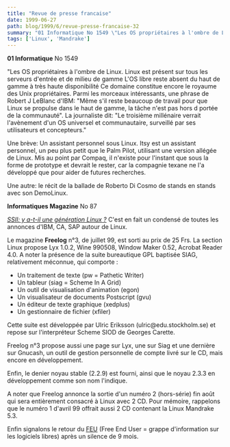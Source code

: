 ```yaml
---
title: "Revue de presse francaise"
date: 1999-06-27
path: blog/1999/6/revue-presse-francaise-32
summary: "01 Informatique No 1549 \"Les OS propriétaires à l'ombre de Linux."
tags: ['Linux', 'Mandrake']
---
```


<P><B>01 Informatique</B> No 1549</P>

<P>"Les OS propriétaires à l'ombre de Linux.
Linux est présent sur tous les serveurs d'entrée et de milieu de gamme
L'OS libre reste absent du haut de gamme à très haute disponibilité
Ce domaine constitue encore le royaume des Unix propriétaires.
Parmi les morceaux intéressants, une phrase de Robert J LeBlanc d'IBM:
"Même s'il reste beaucoup de travail pour que Linux se propulse dans le
haut de gamme, la tâche n'est pas hors d portée de la communauté".
La journaliste dit: "Le troisième millénaire verrait l'avènement d'un
OS universel et communautaire, surveillé par ses utilisateurs et
concepteurs."</P>

<P>Une brève: Un assistant personnel sous Linux. Itsy est un assistant
personnel, un peu plus petit que le Palm Pilot, utilisant une version
allégée de Linux. Mis au point par Compaq, il n'existe pour l'instant
que sous la forme de prototype et devrait le rester, car la compagnie
texane ne l'a développé que pour aider de futures recherches.</P>

<P>Une autre: le récit de la ballade de Roberto Di Cosmo de stands en
stands avec son DemoLinux.</P>

<P><B>Informatiques Magazine</B> No 87</P>

<P><EM><A HREF="http://www.techweb.fr/story/CFR19990623S0004">SSII:
y a-t-il une génération Linux ?</A></EM> C'est en fait un condensé de
toutes les annonces d'IBM, CA, SAP autour de Linux.</P>

<P>Le magazine <B>Freelog</B> n°3, de juillet 99, est sorti au prix de 25 Frs. La
section Linux propose Lyx 1.0.2, Wine 990508, Window Maker 0.52, Acrobat
Reader 4.0. A noter la présence de la suite bureautique GPL
baptisée SIAG, relativement méconnue, qui comporte :</P>

<UL>

<LI>Un traitement de texte (pw = Pathetic Writer)
<LI>Un tableur (siag = Scheme In A Grid)
<LI>Un outil de visualisation d'animation (egon)
<LI>Un visualisateur de documents Postscript (gvu)
<LI>Un éditeur de texte graphique (xedplus)
<LI>Un gestionnaire de fichier (xfiler)
</UL>

<P>Cette suite est développée par Ulric Eriksson (ulric@edu.stockholm.se) et repose
sur l'interpréteur Scheme SIOD de Georges Carette.</P>

<P>Freelog n°3 propose aussi une page sur Lyx, une sur Siag et une dernière
sur Gnucash, un outil de gestion personnelle de compte livré sur le CD,
mais encore en développement.</P>

<P>Enfin, le denier noyau stable (2.2.9) est fourni, ainsi que le noyau
2.3.3 en développement comme son nom l'indique.</P>

<P>A noter que Freelog annonce la sortie d'un numéro 2 (hors-série) fin
août qui sera entièrement consacré à Linux avec 2 CD. Pour mémoire,
rappelons que le numéro 1 d'avril 99 offrait aussi 2 CD contenant la
Linux Mandrake 5.3.</P>

<P>Enfin signalons le retour du <A HREF="http://www.feu.org/">FEU</A>
(Free End User = grappe d'information sur les logiciels libres) après
un silence de 9 mois.</P>



